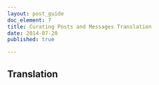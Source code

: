 ```yaml
---
layout: post_guide
doc_element: 7
title: Curating Posts and Messages Translation
date: 2014-07-20
published: true

---
```


## Translation


